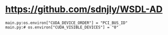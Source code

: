# https://github.com/sdnjly/WSDL-AD

```console
main.py:os.environ["CUDA_DEVICE_ORDER"] = "PCI_BUS_ID"
main.py:# os.environ["CUDA_VISIBLE_DEVICES"] = "0"

```
